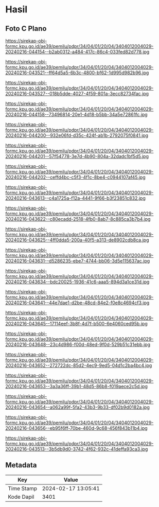 # Hasil

## Foto C Plano

https://sirekap-obj-formc.kpu.go.id/ae39/pemilu/pdpr/34/04/01/20/04/3404012004029-20240216-044154--b2ab0312-a484-417c-86c4-033fed82d778.jpg

https://sirekap-obj-formc.kpu.go.id/ae39/pemilu/pdpr/34/04/01/20/04/3404012004029-20240216-043521--ff64d5a5-6b3c-4800-bf62-1d995d982b96.jpg

https://sirekap-obj-formc.kpu.go.id/ae39/pemilu/pdpr/34/04/01/20/04/3404012004029-20240216-043527--018b5dde-4027-4f59-801a-3ecc82734fac.jpg

https://sirekap-obj-formc.kpu.go.id/ae39/pemilu/pdpr/34/04/01/20/04/3404012004029-20240216-044158--73496814-20e1-4d18-b5bb-34a5e72861fc.jpg

https://sirekap-obj-formc.kpu.go.id/ae39/pemilu/pdpr/34/04/01/20/04/3404012004029-20240216-044200--932e06fd-d35c-424f-ab1b-2792075f0841.jpg

https://sirekap-obj-formc.kpu.go.id/ae39/pemilu/pdpr/34/04/01/20/04/3404012004029-20240216-044201--57f54778-3e7d-4b90-804a-32dadc1bf5d5.jpg

https://sirekap-obj-formc.kpu.go.id/ae39/pemilu/pdpr/34/04/01/20/04/3404012004029-20240216-044202--ceffd4bc-c5f3-4f1c-8be4-c0944107af45.jpg

https://sirekap-obj-formc.kpu.go.id/ae39/pemilu/pdpr/34/04/01/20/04/3404012004029-20240216-043613--c4a1725a-f12a-4441-9f66-b3f23851c832.jpg

https://sirekap-obj-formc.kpu.go.id/ae39/pemilu/pdpr/34/04/01/20/04/3404012004029-20240216-043622--c80ecadd-2518-4fb0-8ab7-8c885ca3b7b4.jpg

https://sirekap-obj-formc.kpu.go.id/ae39/pemilu/pdpr/34/04/01/20/04/3404012004029-20240216-043625--4ff0dda5-200a-40f5-a313-de8902cdb8ca.jpg

https://sirekap-obj-formc.kpu.go.id/ae39/pemilu/pdpr/34/04/01/20/04/3404012004029-20240216-043631--d5286235-ebe7-4744-bb06-3d5e115637ac.jpg

https://sirekap-obj-formc.kpu.go.id/ae39/pemilu/pdpr/34/04/01/20/04/3404012004029-20240216-043634--bdc20025-1936-41c6-aaa5-894d3a1ce31d.jpg

https://sirekap-obj-formc.kpu.go.id/ae39/pemilu/pdpr/34/04/01/20/04/3404012004029-20240216-043641--44e7dae1-d2be-48cd-84e2-f0e8c4694cf3.jpg

https://sirekap-obj-formc.kpu.go.id/ae39/pemilu/pdpr/34/04/01/20/04/3404012004029-20240216-043645--17114eef-3b8f-4d7f-b500-6e4060ced95b.jpg

https://sirekap-obj-formc.kpu.go.id/ae39/pemilu/pdpr/34/04/01/20/04/3404012004029-20240216-043648--23c4d986-f00d-48ed-9f0d-529b51c31ebb.jpg

https://sirekap-obj-formc.kpu.go.id/ae39/pemilu/pdpr/34/04/01/20/04/3404012004029-20240216-043652--272722dc-85d2-4ec9-9ed5-04d1c2ba4bc4.jpg

https://sirekap-obj-formc.kpu.go.id/ae39/pemilu/pdpr/34/04/01/20/04/3404012004029-20240216-043653--3a3a36ff-39b1-48d5-86b8-f019aece2c5d.jpg

https://sirekap-obj-formc.kpu.go.id/ae39/pemilu/pdpr/34/04/01/20/04/3404012004029-20240216-043654--a062a99f-5fa2-43b3-9b33-df02b9d0182a.jpg

https://sirekap-obj-formc.kpu.go.id/ae39/pemilu/pdpr/34/04/01/20/04/3404012004029-20240216-043656--eb95f6ff-70be-460d-9c68-456f843b11b4.jpg

https://sirekap-obj-formc.kpu.go.id/ae39/pemilu/pdpr/34/04/01/20/04/3404012004029-20240216-043513--3b5db9d0-3742-4f62-932c-41deffa93ca3.jpg


## Metadata

| Key        | Value               |
| ---------- | ------------------- |
| Time Stamp | 2024-02-17 13:05:41 |
| Kode Dapil | 3401                |



